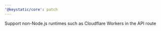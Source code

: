 ```yaml
---
'@keystatic/core': patch
---
```


Support non-Node.js runtimes such as Cloudflare Workers in the API route
